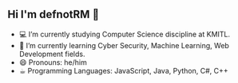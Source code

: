 ## Hi I'm defnotRM 👋

- 💻 I’m currently studying Computer Science discipline at KMITL.
- 🌱 I’m currently learning Cyber Security, Machine Learning, Web Development fields.
- 😄 Pronouns: he/him
- ☕︎ Programming Languages: JavaScript, Java, Python, C#, C++

